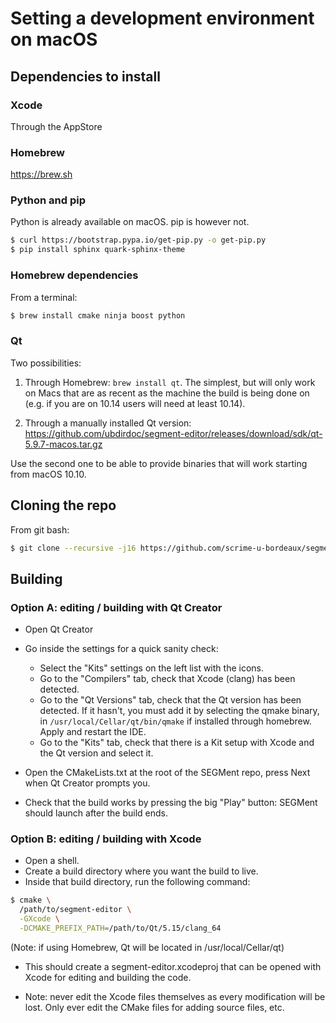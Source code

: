 # Setting a development environment on macOS

## Dependencies to install

### Xcode

Through the AppStore

### Homebrew

https://brew.sh

### Python and pip

Python is already available on macOS. pip is however not.

```bash
$ curl https://bootstrap.pypa.io/get-pip.py -o get-pip.py
$ pip install sphinx quark-sphinx-theme
```

### Homebrew dependencies

From a terminal:

```bash
$ brew install cmake ninja boost python
```

### Qt

Two possibilities:
1. Through Homebrew: `brew install qt`. The simplest, but will only work on Macs that are as recent as the machine the build is being done on (e.g. if you are on 10.14 users will need at least 10.14).

2. Through a manually installed Qt version: https://github.com/ubdirdoc/segment-editor/releases/download/sdk/qt-5.9.7-macos.tar.gz

Use the second one to be able to provide binaries that will work starting from macOS 10.10.


## Cloning the repo

From git bash:

```bash
$ git clone --recursive -j16 https://github.com/scrime-u-bordeaux/segment-editor
```
## Building

### Option A: editing / building with Qt Creator

* Open Qt Creator
* Go inside the settings for a quick sanity check:
    * Select the "Kits" settings on the left list with the icons.
    * Go to the "Compilers" tab, check that Xcode (clang) has been detected.
    * Go to the "Qt Versions" tab, check that the Qt version has been detected.
      If it hasn't, you must add it by selecting the qmake binary, in `/usr/local/Cellar/qt/bin/qmake` if installed through homebrew. Apply and restart the IDE.
    * Go to the "Kits" tab, check that there is a Kit setup with Xcode and the Qt version and select it.

* Open the CMakeLists.txt at the root of the SEGMent repo, press Next when Qt Creator prompts you.
* Check that the build works by pressing the big "Play" button: SEGMent should launch after the build ends.

### Option B: editing / building with Xcode

* Open a shell.
* Create a build directory where you want the build to live.
* Inside that build directory, run the following command:

```bash
$ cmake \
  /path/to/segment-editor \
  -GXcode \
  -DCMAKE_PREFIX_PATH=/path/to/Qt/5.15/clang_64
```

(Note: if using Homebrew, Qt will be located in /usr/local/Cellar/qt)

* This should create a segment-editor.xcodeproj that can be opened with Xcode for editing and building the code.


* Note: never edit the Xcode files themselves as every modification will be lost. Only ever edit the CMake files for adding source files, etc.
